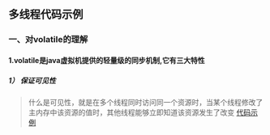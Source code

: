 ##  多线程代码示例

### 一、对volatile的理解
#### 1.volatile是java虚拟机提供的轻量级的同步机制,它有三大特性

##### 1） 保证可见性
> 什么是可见性，就是在多个线程同时访问同一个资源时，当某个线程修改了主内存中该资源的值时，其他线程能够立即知道该资源发生了改变 
[代码示例]()